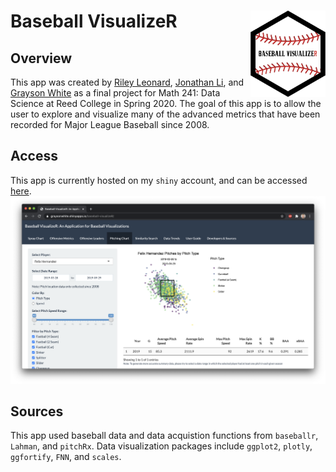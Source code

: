 # Baseball VisualizeR <img src="baseball-visualizeR.png" align="right" width="120" />

## Overview 
This app was created by [Riley Leonard](https://www.linkedin.com/in/riley-leonard-9653791a6/), [Jonathan Li](https://github.com/jonathanmli), and [Grayson White](https://www.github.com/graysonwhite) as a final project for Math 241: Data Science at Reed College in Spring 2020. The goal of this app is to allow the user to explore and visualize many of the advanced metrics that have been recorded for Major League Baseball since 2008.

## Access
This app is currently hosted on my `shiny` account, and can be accessed [here](https://graysonwhite.shinyapps.io/baseball-visualizeR/).
![](app-interface.png)

## Sources
This app used baseball data and data acquistion functions from `baseballr`, `Lahman`, and `pitchRx`. Data visualization packages include `ggplot2`, `plotly`, `ggfortify`, `FNN`, and `scales`.




